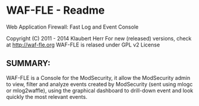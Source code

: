 WAF-FLE - Readme
===================

Web Application Firewall: Fast Log and Event Console

   Copyright (C) 2011 - 2014  Klaubert Herr 
   For new (released) versions, check at http://waf-fle.org
   WAF-FLE is relased under GPL v2 License

SUMMARY:
---------
WAF-FLE is a Console for the ModSecurity, it allow the ModSecurity admin to
view, filter and analyze events created by ModSecurity (sent using mlogc or
mlog2waffle), using the graphical dashboard to drill-down event and look
quickly the most relevant events.
   
